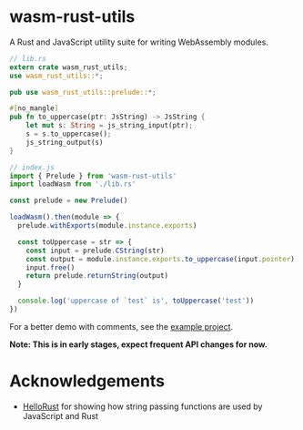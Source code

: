 # wasm-rust-utils

A Rust and JavaScript utility suite for writing WebAssembly modules.

```rust
// lib.rs
extern crate wasm_rust_utils;
use wasm_rust_utils::*;

pub use wasm_rust_utils::prelude::*;

#[no_mangle]
pub fn to_uppercase(ptr: JsString) -> JsString {
    let mut s: String = js_string_input(ptr);
    s = s.to_uppercase();
    js_string_output(s)
}
```

```js
// index.js
import { Prelude } from 'wasm-rust-utils'
import loadWasm from './lib.rs'

const prelude = new Prelude()

loadWasm().then(module => {
  prelude.withExports(module.instance.exports)

  const toUppercase = str => {
    const input = prelude.CString(str)
    const output = module.instance.exports.to_uppercase(input.pointer)
    input.free()
    return prelude.returnString(output)
  }

  console.log('uppercase of `test` is', toUppercase('test'))
})
```

For a better demo with comments, see the [example project](/examples/basic).

**Note: This is in early stages, expect frequent API changes for now.**

# Acknowledgements

* [HelloRust](https://github.com/badboy/hellorust) for showing how string
passing functions are used by JavaScript and Rust 
